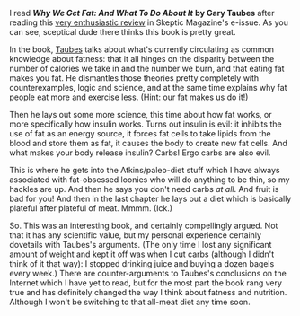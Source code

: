 <!--
.. title: Insulin is the Devil
.. date: 2011-02-02 21:44:27
.. author: Amy Brown
-->

I read ***Why We Get Fat: And What To Do About It*** __by Gary Taubes__
after reading this 
<a href="http://www.skeptic.com/eskeptic/11-01-05/#feature">very 
enthusiastic review</a> in Skeptic Magazine's e-issue. As you can
see, sceptical dude there thinks this book is pretty great.

In the book, <a href="http://www.garytaubes.com/">Taubes</a> talks about what's
currently circulating as common knowledge about fatness: that it all hinges on
the disparity between the number of calories we take in and the number we burn,
and that eating fat makes you fat. He dismantles those theories pretty
completely with counterexamples, logic and science, and at the same
time explains why fat people eat more and exercise less. (Hint: our
fat makes us do it!)

Then he lays out some more science, this time about how fat works,
or more specifically how insulin works. Turns out insulin is evil:
it inhibits the use of fat as an energy source, it forces fat cells to
take lipids from the blood and store them as fat, it causes the
body to create new fat cells. And what makes your body release insulin?
Carbs! Ergo carbs are also evil.

This is where he gets into the Atkins/paleo-diet stuff which I have
always associated with fat-obsessed loonies who will do anything to
be thin, so my hackles are up. And then he says you don't need carbs
*at all*. And fruit is bad for you! And then in the last chapter 
he lays out a diet which is basically plateful after plateful of meat.
Mmmm. (Ick.)

So. This was an interesting book, and certainly compellingly argued.
Not that it has any scientific value, but my personal experience 
certainly dovetails with Taubes's arguments. (The only time I lost 
any significant amount of weight and kept it off was when I cut carbs
(although I didn't think of it that way): I stopped drinking juice and
buying a dozen bagels every week.) There are counter-arguments to 
Taubes's conclusions on the Internet which I have yet to read, but
for the most part the book rang very true and has definitely changed
the way I think about fatness and nutrition. Although I won't be switching
to that all-meat diet any time soon.


